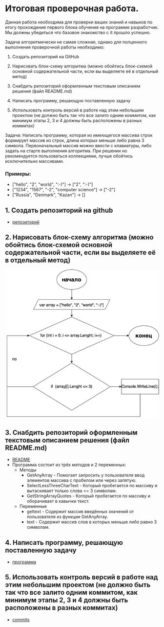 ﻿# Итоговая проверочная работа.

Данная работа необходима для проверки ваших знаний и навыков по итогу прохождения первого блока обучения
на программе разработчик. Мы должны убедиться что базовое знакомство с it прошло успешно.

Задача алгоритмически не самая сложная, однако для полценного выполнения проверочной работы необходимо:

1. Создать репозиторий на GitHub

2. Нарисовать блок-схему алгоритма (можно обойтись блок-схемой основной содержательной части, если вы
   выделяете её в отдельный метод)

3. Снабдить репозиторий оформленным текстовым описанием решения (файл README.md)

4. Написать программу, решающую поставленную задачу

5. Использовать контроль версий в работе над этим небольшим проектом (не должно быть так что все залито
   одним коммитом, как минимум этапы 2, 3 и 4 должны быть расположены в разных коммитах)



Задача: Написать программу, которая из имеющегося массива строк формирует массив из строк, длина которых
меньше либо равна 3 символа. Первоначальный массив можно ввести с клавиатуры, либо задать на старте
выполнения алгоритма. При решении но рекомендуется пользоваться коллекциями, лучше обойтись
исключительно массивами.

### Примеры:

* ["hello", "2", "world", ":-)"] -> ["2", ":-)"]
* ["1234", "1567", "-2", "computer science"] -> ["-2"]
* ["Russia", "Denmark", "Kazan"] -> []

## 1. Создать репозиторий на github
* [репозиторий](https://github.com/ixter/C_sharp_learning/tree/main/Homework_test)

## 2. Нарисовать блок-схему алгоритма (можно обойтись блок-схемой основной содержательной части, если вы выделяете её в отдельный метод)
![картинка блок схемы](img/block_scheme.png)

## 3. Снабдить репозиторий оформленным текстовым описанием решения (файл README.md)
* [README](https://github.com/ixter/C_sharp_learning/blob/main/Homework_test/README.md)
* Программа состоит из трёх методов и 2 переменных:
  * Методы
    * GetAnyArray - Помогает запросить у пользователя ввод элементов массива с пробелом или через запятую.
    * SelectLessThreeCharText - Который пробегается по массиву и вытаскивает только слова <= 3 символам.
    * GetStringArrayQuotes - Который пробегается по массиву и оборачивает в кавычки текст.
  * Переменные
    * gettext - Содержит массив введённых значений от пользователя из функции GetAnyArray.
    * text - Содержит массив слов в которых меньше либо равно 3 символам.
## 4. Написать программу, решающую поставленную задачу
* [программа](https://github.com/ixter/C_sharp_learning/blob/main/Homework_test/Program.cs)

## 5. Использовать контроль версий в работе над этим небольшим проектом (не должно быть так что все залито одним коммитом, как минимум этапы 2, 3 и 4 должны быть расположены в разных коммитах)

* [commits](https://github.com/ixter/C_sharp_learning/commits/main/Homework_test/Program.cs)